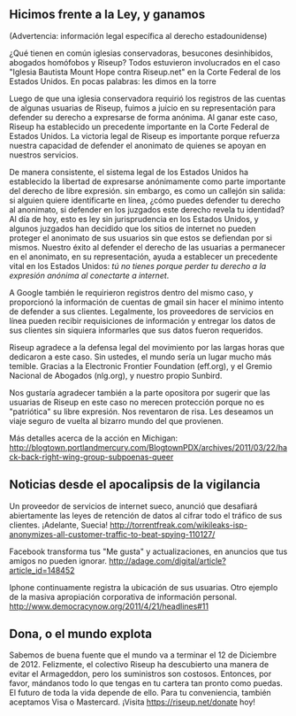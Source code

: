## Hicimos frente a la Ley, y ganamos

(Advertencia: información legal específica al derecho estadounidense)

¿Qué tienen en común iglesias conservadoras, besucones desinhibidos, abogados homófobos y Riseup? Todos estuvieron involucrados en el caso "Iglesia Bautista Mount Hope contra Riseup.net" en la Corte Federal de los Estados Unidos. En pocas palabras: les dimos en la torre

Luego de que una iglesia conservadora requirió los registros de las cuentas de algunas usuarias de Riseup, fuimos a juicio en su representación para defender su derecho a expresarse de forma anónima. Al ganar este caso, Riseup ha establecido un precedente importante en la Corte Federal de Estados Unidos. La victoria legal de Riseup es importante porque refuerza nuestra capacidad de defender el anonimato de quienes se apoyan en nuestros servicios.

De manera consistente, el sistema legal de los Estados Unidos ha establecido la libertad de expresarse anónimamente como parte importante del derecho de libre expresión. sin embargo, es como un callejón sin salida: si alguien quiere identificarte en línea, ¿cómo puedes defender tu derecho al anonimato, si defender en los juzgados este derecho revela tu identidad? Al día de hoy, esto es ley sin jurisprudencia en los Estados Unidos, y algunos juzgados han decidido que los sitios de internet no pueden proteger el anonimato de sus usuarios sin que estos se defiendan por si mismos. Nuestro éxito al defender el derecho de las usuarias a permanecer en el anonimato, en su representación, ayuda a establecer un precedente vital en los Estados Unidos: *tú no tienes porque perder tu derecho a la expresión anónima al conectarte a internet*.

A Google también le requirieron registros dentro del mismo caso, y proporcionó la información de cuentas de gmail sin hacer el mínimo intento de defender a sus clientes. Legalmente, los proveedores de servicios en línea pueden recibir requisiciones de información y entregar los datos de sus clientes sin siquiera informarles que sus datos fueron requeridos.

Riseup agradece a la defensa legal del movimiento por las largas horas que dedicaron a este caso. Sin ustedes, el mundo sería un lugar mucho más temible. Gracias a la Electronic Frontier Foundation (eff.org), y el Gremio Nacional de Abogados (nlg.org), y nuestro propio Sunbird.

Nos gustaría agradecer también a la parte opositora por sugerir que las usuarias de Riseup en este caso no merecen protección porque no es "patriótica" su libre expresión. Nos reventaron de risa. Les deseamos un viaje seguro de vuelta al bizarro mundo del que provienen.

Más detalles acerca de la acción en Michigan: http://blogtown.portlandmercury.com/BlogtownPDX/archives/2011/03/22/hack-back-right-wing-group-subpoenas-queer

## Noticias desde el apocalipsis de la vigilancia

Un proveedor de servicios de internet sueco, anunció que desafiará abiertamente las leyes de retención de datos al cifrar todo el tráfico de sus clientes. ¡Adelante, Suecia! http://torrentfreak.com/wikileaks-isp-anonymizes-all-customer-traffic-to-beat-spying-110127/

Facebook transforma tus "Me gusta" y actualizaciones, en anuncios que tus amigos no pueden ignorar. http://adage.com/digital/article?article_id=148452

Iphone continuamente registra la ubicación de sus usuarias. Otro ejemplo de la masiva apropiación corporativa de información personal. http://www.democracynow.org/2011/4/21/headlines#11

## Dona, o el mundo explota

Sabemos de buena fuente que el mundo va a terminar el 12 de Diciembre de 2012. Felizmente, el colectivo Riseup ha descubierto una manera de evitar el Armageddon, pero los suministros son costosos. Entonces, por favor, mándanos todo lo que tengas en tu cartera tan pronto como puedas. El futuro de toda la vida depende de ello. Para tu conveniencia, también aceptamos Visa o Mastercard. ¡Visita https://riseup.net/donate hoy!
